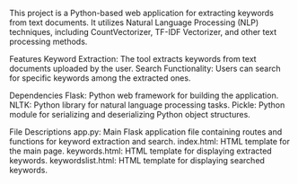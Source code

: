 This project is a Python-based web application for extracting keywords from text documents. It utilizes Natural Language Processing (NLP) techniques, including CountVectorizer, TF-IDF Vectorizer, and other text processing methods.

Features
Keyword Extraction: The tool extracts keywords from text documents uploaded by the user.
Search Functionality: Users can search for specific keywords among the extracted ones.

Dependencies
Flask: Python web framework for building the application.
NLTK: Python library for natural language processing tasks.
Pickle: Python module for serializing and deserializing Python object structures.

File Descriptions
app.py: Main Flask application file containing routes and functions for keyword extraction and search.
index.html: HTML template for the main page.
keywords.html: HTML template for displaying extracted keywords.
keywordslist.html: HTML template for displaying searched keywords.
